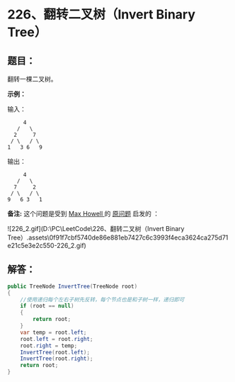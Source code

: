 # 226、翻转二叉树（Invert Binary Tree）

## 题目：

翻转一棵二叉树。

**示例：**

输入：

```
     4
   /   \
  2     7
 / \   / \
1   3 6   9
```

输出：

```
     4
   /   \
  7     2
 / \   / \
9   6 3   1
```

**备注:**
这个问题是受到 [Max Howell ](https://twitter.com/mxcl)的 [原问题](https://twitter.com/mxcl/status/608682016205344768) 启发的 ：

![226_2.gif](D:\PC\LeetCode\226、翻转二叉树（Invert Binary Tree）.assets\0f91f7cbf5740de86e881eb7427c6c3993f4eca3624ca275d71e21c5e3e2c550-226_2.gif)

## 解答：

```csharp
public TreeNode InvertTree(TreeNode root)
{
    //使用递归每个左右子树先反转，每个节点也是和子树一样，递归即可
    if (root == null) 
    {
        return root;
    }
    var temp = root.left;
    root.left = root.right;
    root.right = temp;
    InvertTree(root.left);
    InvertTree(root.right);
    return root;
}
```

